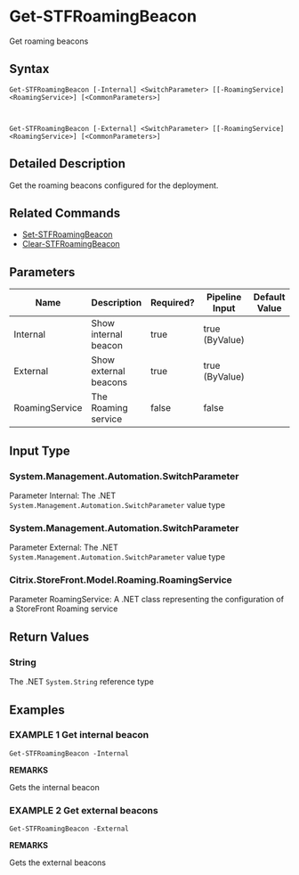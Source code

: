 ﻿# Get-STFRoamingBeacon

Get roaming beacons

## Syntax

```
Get-STFRoamingBeacon [-Internal] <SwitchParameter> [[-RoamingService] <RoamingService>] [<CommonParameters>]



Get-STFRoamingBeacon [-External] <SwitchParameter> [[-RoamingService] <RoamingService>] [<CommonParameters>]
```

## Detailed Description

Get the roaming beacons configured for the deployment.

## Related Commands

* [Set-STFRoamingBeacon](Set-STFRoamingBeacon.md)
* [Clear-STFRoamingBeacon](Clear-STFRoamingBeacon.md)

## Parameters

| Name   | Description | Required? | Pipeline Input | Default Value |
| --- | --- | --- | --- | --- |
|Internal|Show internal beacon|true|true (ByValue)| |
|External|Show external beacons|true|true (ByValue)| |
|RoamingService|The Roaming service|false|false| |

## Input Type

### System.Management.Automation.SwitchParameter

Parameter Internal: The .NET `System.Management.Automation.SwitchParameter` value type

### System.Management.Automation.SwitchParameter

Parameter External: The .NET `System.Management.Automation.SwitchParameter` value type

### Citrix.StoreFront.Model.Roaming.RoamingService

Parameter RoamingService: A .NET class representing the configuration of a StoreFront Roaming service

## Return Values

### String

The .NET `System.String` reference type

## Examples

### EXAMPLE 1 Get internal beacon

```
Get-STFRoamingBeacon -Internal
```

**REMARKS**

Gets the internal beacon

### EXAMPLE 2 Get external beacons

```
Get-STFRoamingBeacon -External
```

**REMARKS**

Gets the external beacons
